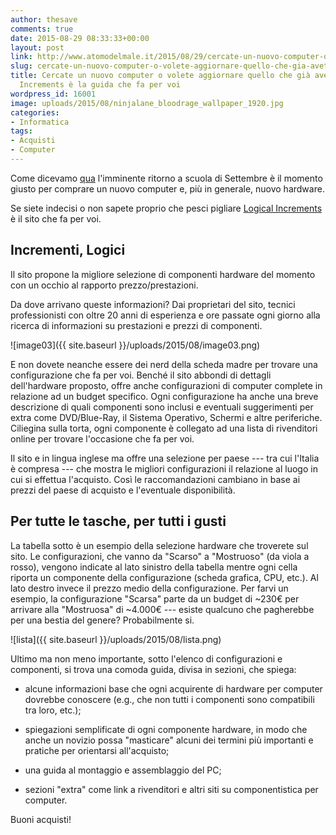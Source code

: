 ```yaml
---
author: thesave
comments: true
date: 2015-08-29 08:33:33+00:00
layout: post
link: http://www.atomodelmale.it/2015/08/29/cercate-un-nuovo-computer-o-volete-aggiornare-quello-che-gia-avete-logical-increments-e-la-guida-che-fa-per-voi/
slug: cercate-un-nuovo-computer-o-volete-aggiornare-quello-che-gia-avete-logical-increments-e-la-guida-che-fa-per-voi
title: Cercate un nuovo computer o volete aggiornare quello che già avete? Logical
  Increments è la guida che fa per voi
wordpress_id: 16001
image: uploads/2015/08/ninjalane_bloodrage_wallpaper_1920.jpg
categories:
- Informatica
tags:
- Acquisti
- Computer
---
```


Come dicevamo [qua](/2014/07/19/quando-e-cosa-comprare-in-estate/) l'imminente ritorno a scuola di Settembre è il momento giusto per comprare un nuovo computer e, più in generale, nuovo hardware.

Se siete indecisi o non sapete proprio che pesci pigliare [Logical Increments](http://www.logicalincrements.com/) è il sito che fa per voi.

## Incrementi, Logici

Il sito propone la migliore selezione di componenti hardware del momento con un occhio al rapporto prezzo/prestazioni.

Da dove arrivano queste informazioni? Dai proprietari del sito, tecnici professionisti con oltre 20 anni di esperienza e ore passate ogni giorno alla ricerca di informazioni su prestazioni e prezzi di componenti.

![image03]({{ site.baseurl }}/uploads/2015/08/image03.png)

E non dovete neanche essere dei nerd della scheda madre per trovare una configurazione che fa per voi. Benché il sito abbondi di dettagli dell'hardware proposto, offre anche configurazioni di computer complete in relazione ad un budget specifico. Ogni configurazione ha anche una breve descrizione di quali componenti sono inclusi e eventuali suggerimenti per extra come DVD/Blue-Ray, il Sistema Operativo, Schermi e altre periferiche. Ciliegina sulla torta, ogni componente è collegato ad una lista di rivenditori online per trovare l'occasione che fa per voi.

Il sito e in lingua inglese ma offre una selezione per paese --- tra cui l'Italia è compresa --- che mostra le migliori configurazioni il relazione al luogo in cui si effettua l'acquisto. Così le raccomandazioni cambiano in base ai prezzi del paese di acquisto e l'eventuale disponibilità.

## Per tutte le tasche, per tutti i gusti

La tabella sotto è un esempio della selezione hardware che troverete sul sito.
Le configurazioni, che vanno da "Scarso" a "Mostruoso" (da viola a rosso), vengono indicate al lato sinistro della tabella mentre ogni cella riporta un componente della configurazione (scheda grafica, CPU, etc.). Al lato destro invece il prezzo medio della configurazione. Per farvi un esempio, la configurazione "Scarsa" parte da un budget di ~230€ per arrivare alla "Mostruosa" di ~4.000€ --- esiste qualcuno che pagherebbe per una bestia del genere? Probabilmente si.

![lista]({{ site.baseurl }}/uploads/2015/08/lista.png)

Ultimo ma non meno importante, sotto l'elenco di configurazioni e componenti, si trova una comoda guida, divisa in sezioni, che spiega:

    
  * alcune informazioni base che ogni acquirente di hardware per computer dovrebbe conoscere (e.g., che non tutti i componenti sono compatibili tra loro, etc.);

    
  * spiegazioni semplificate di ogni componente hardware, in modo che anche un novizio possa "masticare" alcuni dei termini più importanti e pratiche per orientarsi all'acquisto;

    
  * una guida al montaggio e assemblaggio del PC;

    
  * sezioni "extra" come link a rivenditori e altri siti su componentistica per computer.

Buoni acquisti!
